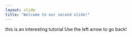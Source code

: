 ```yaml
---
layout: slide
title: "Welcome to our second slide!"
---
```

this is an interesting tutorial
Use the left arrow to go back!
